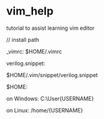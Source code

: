 # vim_help
tutorial to assist learning vim editor

// install path

_vimrc: 
  $HOME/.vimrc
 
 
 verilog.snippet:
 
  $HOME/.vim/snippet/verilog.snippet
  
  
 $HOME:
    
  on Windows: C:\\User\{USERNAME}
    
  on Linux:   /home/{USERNAME} 
 
